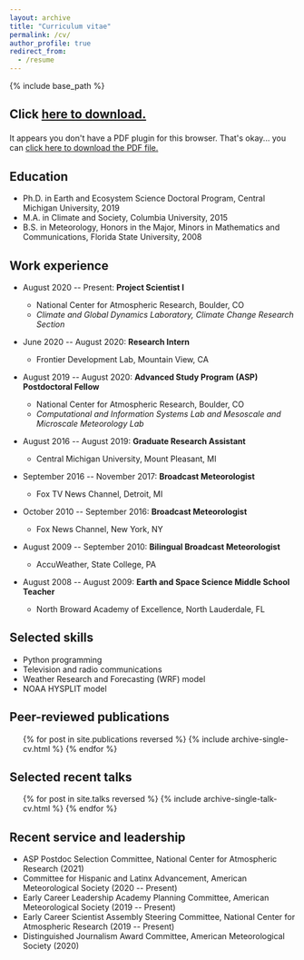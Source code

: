 ```yaml
---
layout: archive
title: "Curriculum vitae"
permalink: /cv/
author_profile: true
redirect_from:
  - /resume
---
```


{% include base_path %}

## <p>Click <a href="/pages/MolinaCV_jan21.pdf" download="Molina">here to download.</a></p>
<object width="400" height="500" type="application/pdf" data="/pages/MolinaCV_jan21.pdf?#zoom=85&scrollbar=0&toolbar=0&navpanes=0">
    <p>It appears you don't have a PDF plugin for this browser. That's okay... you can <a href="/pages/MolinaCV_jan21.pdf" download="Molina">click here to
  download the PDF file.</a></p>
</object>


## Education
* Ph.D. in Earth and Ecosystem Science Doctoral Program, Central Michigan University, 2019
* M.A. in Climate and Society, Columbia University, 2015
* B.S. in Meteorology, Honors in the Major, Minors in Mathematics and Communications, Florida State University, 2008

## Work experience
* August 2020 -- Present: **Project Scientist I**
  * National Center for Atmospheric Research, Boulder, CO
  * _Climate and Global Dynamics Laboratory, Climate Change Research Section_

* June 2020 -- August 2020: **Research Intern**
  * Frontier Development Lab, Mountain View, CA
  
* August 2019 -- August 2020: **Advanced Study Program (ASP) Postdoctoral Fellow**
  * National Center for Atmospheric Research, Boulder, CO
  * _Computational and Information Systems Lab and Mesoscale and Microscale Meteorology Lab_
  
* August 2016 -- August 2019: **Graduate Research Assistant**
  * Central Michigan University, Mount Pleasant, MI
  
* September 2016 -- November 2017: **Broadcast Meteorologist**
  * Fox TV News Channel, Detroit, MI
  
* October 2010 -- September 2016: **Broadcast Meteorologist**
  * Fox News Channel, New York, NY
  
* August 2009 -- September 2010: **Bilingual Broadcast Meteorologist**
  * AccuWeather, State College, PA
  
* August 2008 -- August 2009: **Earth and Space Science Middle School Teacher**
  * North Broward Academy of Excellence, North Lauderdale, FL

## Selected skills
* Python programming
* Television and radio communications
* Weather Research and Forecasting (WRF) model
* NOAA HYSPLIT model

## Peer-reviewed publications
  <ul>{% for post in site.publications reversed %}
    {% include archive-single-cv.html %}
  {% endfor %}</ul>

## Selected recent talks
  <ul>{% for post in site.talks reversed %}
    {% include archive-single-talk-cv.html %}
  {% endfor %}</ul>

## Recent service and leadership
* ASP Postdoc Selection Committee, National Center for Atmospheric Research (2021)
* Committee for Hispanic and Latinx Advancement, American Meteorological Society (2020 -- Present)
* Early Career Leadership Academy Planning Committee, American Meteorological Society (2019 -- Present)
* Early Career Scientist Assembly Steering Committee, National Center for Atmospheric Research (2019 -- Present)
* Distinguished Journalism Award Committee, American Meteorological Society (2020)

